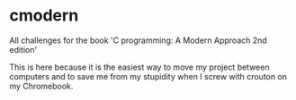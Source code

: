 # cmodern
All challenges for the book 'C programming: A Modern Approach 2nd edition'

This is here because it is the easiest way to move my project between computers and to save me from my stupidity when I screw with crouton on my Chromebook.
